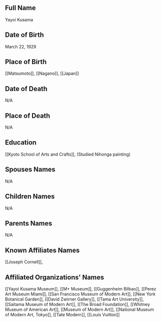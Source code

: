 ## Full Name
Yayoi Kusama

## Date of Birth
March 22, 1929

## Place of Birth
[[Matsumoto]], [[Nagano]], [[Japan]]

## Date of Death
N/A

## Place of Death
N/A

## Education
[[Kyoto School of Arts and Crafts]], (Studied Nihonga painting)

## Spouses Names
N/A

## Children Names
N/A

## Parents Names
N/A

## Known Affiliates Names
[[Joseph Cornell]],

## Affiliated Organizations' Names
[[Yayoi Kusama Museum]], [[M+ Museum]], [[Guggenheim Bilbao]], [[Perez Art Museum Miami]], [[San Francisco Museum of Modern Art]], [[New York Botanical Garden]], [[David Zwirner Gallery]], [[Tama Art University]], [[Saitama Museum of Modern Art]], [[The Broad Foundation]], [[Whitney Museum of American Art]], [[Museum of Modern Art]], [[National Museum of Modern Art, Tokyo]], [[Tate Modern]], [[Louis Vuitton]]

